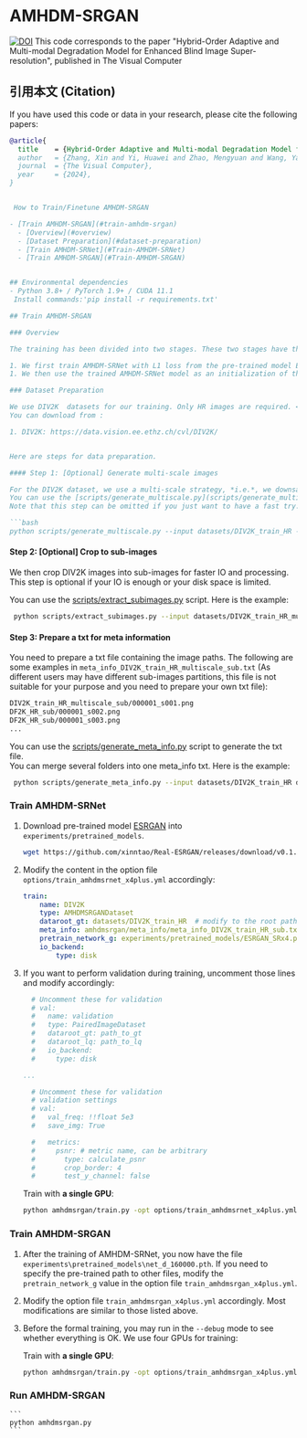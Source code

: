 # AMHDM-SRGAN

[![DOI](https://zenodo.org/badge/934706872.svg)](https://doi.org/10.5281/zenodo.14908776)
This code corresponds to the paper "Hybrid-Order Adaptive and Multi-modal Degradation Model for Enhanced Blind Image Super-resolution", published in The Visual Computer
## 引用本文 (Citation)
If you have used this code or data in your research, please cite the following papers:
```bibtex
@article{
  title    = {Hybrid-Order Adaptive and Multi-modal Degradation Model for Enhanced Blind Image Super-resolution},  
  author   = {Zhang, Xin and Yi, Huawei and Zhao, Mengyuan and Wang, Yajun and Lan, Jie},
  journal  = {The Visual Computer},
  year     = {2024},
}


 How to Train/Finetune AMHDM-SRGAN

- [Train AMHDM-SRGAN](#train-amhdm-srgan)
  - [Overview](#overview)
  - [Dataset Preparation](#dataset-preparation)
  - [Train AMHDM-SRNet](#Train-AMHDM-SRNet)
  - [Train AMHDM-SRGAN](#Train-AMHDM-SRGAN)


## Environmental dependencies
- Python 3.8+ / PyTorch 1.9+ / CUDA 11.1
 Install commands:'pip install -r requirements.txt'

## Train AMHDM-SRGAN

### Overview

The training has been divided into two stages. These two stages have the same data synthesis process and training pipeline, except for the loss functions. Specifically,

1. We first train AMHDM-SRNet with L1 loss from the pre-trained model ESRGAN.
1. We then use the trained AMHDM-SRNet model as an initialization of the generator, and train the AMHDM-SRGAN with a combination of L1 loss, perceptual loss and GAN loss.

### Dataset Preparation

We use DIV2K  datasets for our training. Only HR images are required. <br>
You can download from :

1. DIV2K: https://data.vision.ee.ethz.ch/cvl/DIV2K/


Here are steps for data preparation.

#### Step 1: [Optional] Generate multi-scale images

For the DIV2K dataset, we use a multi-scale strategy, *i.e.*, we downsample HR images to obtain several Ground-Truth images with different scales. <br>
You can use the [scripts/generate_multiscale.py](scripts/generate_multiscale_DF2K.py) script to generate multi-scale images. <br>
Note that this step can be omitted if you just want to have a fast try.

```bash
python scripts/generate_multiscale.py --input datasets/DIV2K_train_HR --output datasets/DIV2K_train_HR_multiscale
```

#### Step 2: [Optional] Crop to sub-images

We then crop DIV2K images into sub-images for faster IO and processing.<br>
This step is optional if your IO is enough or your disk space is limited.

You can use the [scripts/extract_subimages.py](scripts/extract_subimages.py) script. Here is the example:

```bash
 python scripts/extract_subimages.py --input datasets/DIV2K_train_HR_multiscale --output datasets/DIV2K_train_HR_multiscale_sub --crop_size 400 --step 200
```

#### Step 3: Prepare a txt for meta information

You need to prepare a txt file containing the image paths. The following are some examples in `meta_info_DIV2K_train_HR_multiscale_sub.txt` (As different users may have different sub-images partitions, this file is not suitable for your purpose and you need to prepare your own txt file):

```txt
DIV2K_train_HR_multiscale_sub/000001_s001.png
DF2K_HR_sub/000001_s002.png
DF2K_HR_sub/000001_s003.png
...
```

You can use the [scripts/generate_meta_info.py](scripts/generate_meta_info.py) script to generate the txt file. <br>
You can merge several folders into one meta_info txt. Here is the example:

```bash
 python scripts/generate_meta_info.py --input datasets/DIV2K_train_HR datasets/DIV2K_train_HR_multiscale --root datasets/DIV2K_train_HR datasets/DIV2K_train_HR --meta_info datasets/DIV2K_train_HR/meta_info/meta_info_DIV2K_train_HRmultiscale.txt
```

### Train AMHDM-SRNet

1. Download pre-trained model [ESRGAN](https://github.com/xinntao/Real-ESRGAN/releases/download/v0.1.1/ESRGAN_SRx4_DF2KOST_official-ff704c30.pth) into `experiments/pretrained_models`.
    ```bash
    wget https://github.com/xinntao/Real-ESRGAN/releases/download/v0.1.1/ESRGAN_SRx4_DF2KOST_official-ff704c30.pth -P experiments/pretrained_models
    ```
1. Modify the content in the option file `options/train_amhdmsrnet_x4plus.yml` accordingly:
    ```yml
    train:
        name: DIV2K
        type: AMHDMSRGANDataset
        dataroot_gt: datasets/DIV2K_train_HR  # modify to the root path of your folder
        meta_info: amhdmsrgan/meta_info/meta_info_DIV2K_train_HR_sub.txt  # modify to your own generate meta info txt
        pretrain_network_g: experiments/pretrained_models/ESRGAN_SRx4.pth
        io_backend:
            type: disk
    ```
1. If you want to perform validation during training, uncomment those lines and modify accordingly:
    ```yml
      # Uncomment these for validation
      # val:
      #   name: validation
      #   type: PairedImageDataset
      #   dataroot_gt: path_to_gt
      #   dataroot_lq: path_to_lq
      #   io_backend:
      #     type: disk

    ...

      # Uncomment these for validation
      # validation settings
      # val:
      #   val_freq: !!float 5e3
      #   save_img: True

      #   metrics:
      #     psnr: # metric name, can be arbitrary
      #       type: calculate_psnr
      #       crop_border: 4
      #       test_y_channel: false
    ```

 

    Train with **a single GPU**:
    ```bash
    python amhdmsrgan/train.py -opt options/train_amhdmsrnet_x4plus.yml --auto_resume
    ```

### Train AMHDM-SRGAN

1. After the training of AMHDM-SRNet, you now have the file `experiments\pretrained_models\net_d_160000.pth`. If you need to specify the pre-trained path to other files, modify the `pretrain_network_g` value in the option file `train_amhdmsrgan_x4plus.yml`.
1. Modify the option file `train_amhdmsrgan_x4plus.yml` accordingly. Most modifications are similar to those listed above.
1. Before the formal training, you may run in the `--debug` mode to see whether everything is OK. We use four GPUs for training:


    Train with **a single GPU**:
    ```bash
    python amhdmsrgan/train.py -opt options/train_amhdmsrgan_x4plus.yml --auto_resume
    ```
### Run AMHDM-SRGAN
    ```
    python amhdmsrgan.py
    ```

